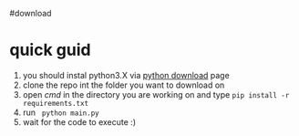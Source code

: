#download
<h1> quick guid </h1> 
<ol>
  <li>you should instal python3.X via <a href='https://www.python.org/downloads/'>python download</a> page</li>
  <li>clone the repo int the folder you want to download on </li>
  <li>open <i>cmd</i> in the directory  you are working on and type <code>pip install -r requirements.txt</code></li>
  <li>run <code> python main.py </code></li>
  <li>wait for the code to execute :)</li>
</ol>
